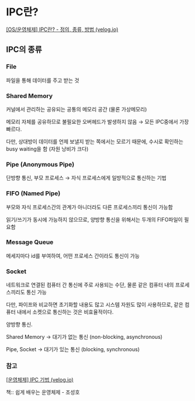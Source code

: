 # IPC란?

[[OS/운영체제] IPC란? - 정의, 종류, 방법 (velog.io)](https://velog.io/@yanghl98/OS%EC%9A%B4%EC%98%81%EC%B2%B4%EC%A0%9C-IPC%EB%9E%80)

## IPC의 종류

### File

파일을 통해 데이터를 주고 받는 것

### Shared Memory

커널에서 관리하는 공유되는 공통의 메모리 공간 (물론 가상메모리)

메모리 자체를 공유하므로 불필요한 오버헤드가 발생하지 않음 → 모든 IPC중에서 가장 빠르다.

다만, 상대방이 데이터를 언제 보낼지 받는 쪽에서는 모르기 때문에, 수시로 확인하는 busy waiting을 함 (자원 낭비가 크다)

### Pipe (Anonymous Pipe)

단방향 통신, 부모 프로세스 → 자식 프로세스에게 일방적으로 통신하는 기법

### FIFO (Named Pipe)

부모와 자식 프로세스간의 관계가 아니더라도 다른 프로세스끼리 통신이 가능함

읽기/쓰기가 동시에 가능하지 않으므로, 양방향 통신을 위해서는 두개의 FIFO파일이 필요함

### Message Queue

메세지마다 id를 부여하여, 어떤 프로세스 간이라도 통신이 가능

### Socket

네트워크로 연결된 컴퓨터 간 통신에 주로 사용되는 수단, 물론 같은 컴퓨터 내의 프로세스끼리도 통신 가능

다만, 파이프와 비교하면 초기화할 내용도 많고 시스템 자원도 많이 사용하므로, 같은 컴퓨터 내에서 소켓으로 통신하는 것은 비효율적이다.

양방향 통신.

Shared Memory → 대기가 없는 통신 (non-blocking, asynchronous)

Pipe, Socket → 대기가 있는 통신 (blocking, synchronous)

### 참고

[[운영체제] IPC 기법 (velog.io)](https://velog.io/@redgem92/%EC%9A%B4%EC%98%81%EC%B2%B4%EC%A0%9C-IPC-%EA%B8%B0%EB%B2%95#:~:text=IPC%20%EC%A2%85%EB%A5%98%201%201.%20File%20%EC%82%AC%EC%9A%A9%20%ED%85%8D%EC%8A%A4%ED%8A%B8%20%ED%8C%8C%EC%9D%BC,%EC%8B%9C%EA%B7%B8%EB%84%90%20%28Signal%29%20...%206%206.%20%EC%86%8C%EC%BC%93%20%28Socket%29%20)

책:: 쉽게 배우는 운영체제 - 조성호